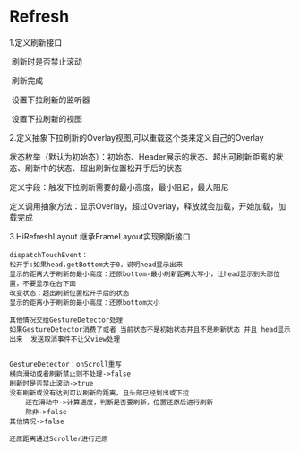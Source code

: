# Refresh

1.定义刷新接口

​	刷新时是否禁止滚动

​	刷新完成

​	设置下拉刷新的监听器

​	设置下拉刷新的视图



2.定义抽象下拉刷新的Overlay视图,可以重载这个类来定义自己的Overlay

状态枚举（默认为初始态）：初始态、Header展示的状态、超出可刷新距离的状态、刷新中的状态、超出刷新位置松开手后的状态

定义字段：触发下拉刷新需要的最小高度，最小阻尼，最大阻尼

定义调用抽象方法：显示Overlay，超过Overlay，释放就会加载，开始加载，加载完成



3.HiRefreshLayout 继承FrameLayout实现刷新接口

```
dispatchTouchEvent：
松开手:如果head.getBottom大于0，说明head显示出来
显示的距离大于刷新的最小高度：还原bottom-最小刷新距离大写小，让head显示到头部位置，不要显示在台下面
改变状态：超出刷新位置松开手后的状态
显示的距离小于刷新的最小高度：还原bottom大小

其他情况交给GestureDetector处理
如果GestureDetector消费了或者 当前状态不是初始状态并且不是刷新状态 并且 head显示出来  发送取消事件不让父view处理


GestureDetector：onScroll重写
横向滑动或者刷新禁止则不处理->false
刷新时是否禁止滚动->true
没有刷新或没有达到可以刷新的距离，且头部已经划出或下拉
	还在滑动中->计算速度，判断是否要刷新，位置还原后进行刷新
	除非->false
其他情况->false

还原距离通过Scroller进行还原




```

